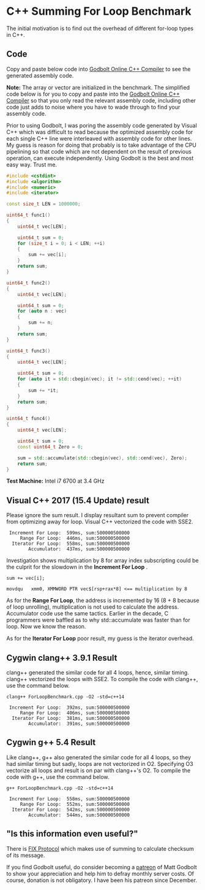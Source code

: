 # C++ Summing For Loop Benchmark

The initial motivation is to find out the overhead of different for-loop types in C++.

## Code

Copy and paste below code into [Godbolt Online C++ Compiler](https://godbolt.org/) to see the generated assembly code.

__Note:__ The array or vector are initialized in the benchmark. The simplified code below is for you to copy and paste into the [Godbolt Online C++ Compiler](https://godbolt.org/) so that you only read the relevant assembly code, including other code just adds to noise where you have to wade through to find your assembly code.

Prior to using Godbolt, I was poring the assembly code generated by Visual C++ which was difficult to read because the optimized assembly code for each single C++ line were interleaved with assembly code for other lines. My guess is reason for doing that probably is to take advantage of the CPU pipelining so that code which are not dependent on the result of previous operation, can execute independently. Using Godbolt is the best and most easy way. Trust me.

```C++
#include <cstdint>
#include <algorithm>
#include <numeric>
#include <iterator>

const size_t LEN = 1000000;

uint64_t func1()
{
    uint64_t vec[LEN];

    uint64_t sum = 0;
    for (size_t i = 0; i < LEN; ++i)
    {
        sum += vec[i];
    }
    return sum;
}

uint64_t func2()
{
    uint64_t vec[LEN];

    uint64_t sum = 0;
    for (auto n : vec)
    {
        sum += n;
    }
    return sum;
}

uint64_t func3()
{
    uint64_t vec[LEN];

    uint64_t sum = 0;
    for (auto it = std::cbegin(vec); it != std::cend(vec); ++it)
    {
        sum += *it;
    }
    return sum;
}

uint64_t func4()
{
    uint64_t vec[LEN];

    uint64_t sum = 0;
    const uint64_t Zero = 0;

    sum = std::accumulate(std::cbegin(vec), std::cend(vec), Zero);
    return sum;
}
```

__Test Machine:__ Intel i7 6700 at 3.4 GHz

## Visual C++ 2017 (15.4 Update) result 

Please ignore the sum result. I display resultant sum to prevent compiler from optimizing away for loop. Visual C++ vectorized the code with SSE2.

```
 Increment For Loop:  599ms, sum:500000500000
     Range For Loop:  446ms, sum:500000500000
  Iterator For Loop:  558ms, sum:500000500000
        Accumulator:  437ms, sum:500000500000
```

Investigation shows multiplication by 8 for array index subscripting could be the culprit for the slowdown in the __Increment For Loop__ . 

```
sum += vec[i];
```

```
movdqu   xmm0, XMMWORD PTR vec$[rsp+rax*8] <== multiplication by 8
```

As for the __Range For Loop__, the address is incremented by 16 (8 + 8 because of loop unrolling), multiplication is not used to calculate the address. Accumulator code use the same tactics. Earlier in the decade, C programmers were baffled as to why std::accumulate was faster than for loop. Now we know the reason.


As for the __Iterator For Loop__ poor result, my guess is the iterator overhead.

## Cygwin clang++ 3.9.1 Result

clang++ generated the similar code for all 4 loops, hence, similar timing. clang++ vectorized the loops with SSE2. To compile the code with clang++, use the command below.

```
clang++ ForLoopBenchmark.cpp -O2 -std=c++14
```

```
 Increment For Loop:  392ms, sum:500000500000
     Range For Loop:  406ms, sum:500000500000
  Iterator For Loop:  381ms, sum:500000500000
        Accumulator:  391ms, sum:500000500000
```

## Cygwin g++ 5.4 Result 

Like clang++, g++ also generated the similar code for all 4 loops, so they had similar timing but sadly, loops are not vectorized in O2. Specifying O3 vectorize all loops and result is on par with clang++'s O2. To compile the code with g++, use the command below.

```
g++ ForLoopBenchmark.cpp -O2 -std=c++14
```

```
 Increment For Loop:  558ms, sum:500000500000
     Range For Loop:  552ms, sum:500000500000
  Iterator For Loop:  542ms, sum:500000500000
        Accumulator:  544ms, sum:500000500000
```

## "Is this information even useful?"

There is [FIX Protocol](https://en.wikipedia.org/wiki/Financial_Information_eXchange#Checksum) which makes use of summing to calculate checksum of its message.

If you find Godbolt useful, do consider becoming a [patreon](https://www.patreon.com/mattgodbolt) of Matt Godbolt to show your appreciation and help him to defray monthly server costs. Of course, donation is not obligatory. I have been his patreon since December.